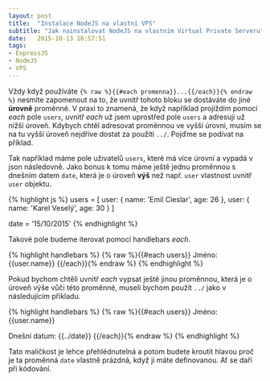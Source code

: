 ```yaml
---
layout: post
title:  "Instalace NodeJS na vlastní VPS"
subtitle: "Jak nainstalovat NodeJS na vlastním Virtual Private Serveru"
date:   2015-10-13 16:57:51
tags:
- ExpressJS
- NodeJS
- VPS
---
```


Vždy když používáte `{% raw %}{{#each promenna}}...{{/each}}{% endraw %}` nesmíte zapomenout na to, že uvnitř tohoto bloku se dostáváte do jiné **úrovně** proměnné. V praxi to znamená, že když například projíždím pomocí *each* pole `users`, uvnitř *each* už jsem uprostřed pole `users` a adresuji už nižší úroveň. Kdybych chtěl adresovat proměnnou ve vyšší úrovni, musím se na tu vyšší úroveň nejdříve dostat za použití `../`. Pojďme se podívat na příklad.

Tak například máme pole uživatelů `users`, které má více úrovní a vypadá v json následovně. Jako bonus k tomu máme ještě jednu proměnnou s dnešním datem `date`, která je o úroveň **výš** než např. `user` vlastnost uvnitř `user` objektu.

{% highlight js %}
users = [
	user: {
		name: 'Emil Cieslar',
		age: 26
	},
	user: {
		name: 'Karel Veselý',
		age: 30
	}
]

date = '15/10/2015'
{% endhighlight %}

Takové pole budeme iterovat pomocí handlebars *each*.

{% highlight handlebars %}
{% raw %}{{#each users}}
  Jméno: {{user.name}}
{{/each}}{% endraw %}
{% endhighlight %}

Pokud bychom chtěli uvnitř *each* vypsat ještě jinou proměnnou, která je o úroveň výše vůči této proměnné, museli bychom použít `../` jako v následujícím příkladu.

{% highlight handlebars %}
{% raw %}{{#each users}}
  Jméno: {{user.name}}

  Dnešní datum: {{../date}}
{{/each}}{% endraw %}
{% endhighlight %}

Tato maličkost je lehce přehlédnutelná a potom budete kroutit hlavou proč je ta proměnná `date` vlastně prázdná, když ji máte definovanou. Ať se daří při kódování.
